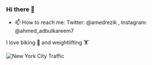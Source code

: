 ### Hi there 👋

- 📫 How to reach me: Twitter: @amedrezik , Instagram: @ahmed_adbulkareem7

I love biking 🚴‍ and  weightlifting 🏋️‍ 

![New York City Traffic](https://camo.githubusercontent.com/0d2a5cfe13a641ef557f8a32d37f0738833fd9a1/68747470733a2f2f36362e6d656469612e74756d626c722e636f6d2f30366134353563653439616537376561386461393134366165333037323063302f74756d626c725f6d7a766234644c49515231716a6c7371696f395f3530302e676966)
